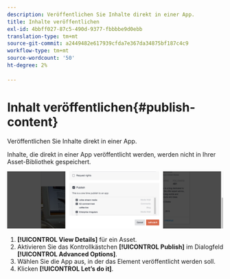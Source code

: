 ```yaml
---
description: Veröffentlichen Sie Inhalte direkt in einer App.
title: Inhalte veröffentlichen
exl-id: 4bbff027-87c5-490d-9377-fbbbbe9d0ebb
translation-type: tm+mt
source-git-commit: a2449482e617939cfda7e367da34875bf187c4c9
workflow-type: tm+mt
source-wordcount: '50'
ht-degree: 2%

---
```


# Inhalt veröffentlichen{#publish-content}

Veröffentlichen Sie Inhalte direkt in einer App.

Inhalte, die direkt in einer App veröffentlicht werden, werden nicht in Ihrer Asset-Bibliothek gespeichert.

![](assets/DiscoverViewDetailsPublish-1024x272.png)

1. **[!UICONTROL View Details]** für ein Asset.
1. Aktivieren Sie das Kontrollkästchen **[!UICONTROL Publish]** im Dialogfeld **[!UICONTROL Advanced Options]**.
1. Wählen Sie die App aus, in der das Element veröffentlicht werden soll.
1. Klicken **[!UICONTROL Let’s do it]**.
